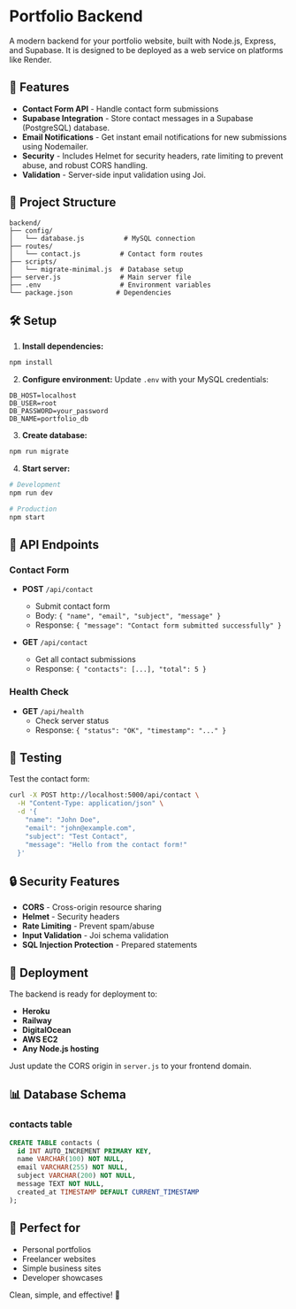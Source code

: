 # Portfolio Backend

A modern backend for your portfolio website, built with Node.js, Express, and Supabase. It is designed to be deployed as a web service on platforms like Render.

## 🚀 Features

- **Contact Form API** - Handle contact form submissions
- **Supabase Integration** - Store contact messages in a Supabase (PostgreSQL) database.
- **Email Notifications** - Get instant email notifications for new submissions using Nodemailer.
- **Security** - Includes Helmet for security headers, rate limiting to prevent abuse, and robust CORS handling.
- **Validation** - Server-side input validation using Joi.

## 📁 Project Structure

```
backend/
├── config/
│   └── database.js          # MySQL connection
├── routes/
│   └── contact.js          # Contact form routes
├── scripts/
│   └── migrate-minimal.js  # Database setup
├── server.js               # Main server file
├── .env                    # Environment variables
└── package.json           # Dependencies
```

## 🛠️ Setup

1. **Install dependencies:**

```bash
npm install
```

2. **Configure environment:**
   Update `.env` with your MySQL credentials:

```env
DB_HOST=localhost
DB_USER=root
DB_PASSWORD=your_password
DB_NAME=portfolio_db
```

3. **Create database:**

```bash
npm run migrate
```

4. **Start server:**

```bash
# Development
npm run dev

# Production
npm start
```

## 📡 API Endpoints

### Contact Form

- **POST** `/api/contact`

  - Submit contact form
  - Body: `{ "name", "email", "subject", "message" }`
  - Response: `{ "message": "Contact form submitted successfully" }`

- **GET** `/api/contact`
  - Get all contact submissions
  - Response: `{ "contacts": [...], "total": 5 }`

### Health Check

- **GET** `/api/health`
  - Check server status
  - Response: `{ "status": "OK", "timestamp": "..." }`

## 🧪 Testing

Test the contact form:

```bash
curl -X POST http://localhost:5000/api/contact \
  -H "Content-Type: application/json" \
  -d '{
    "name": "John Doe",
    "email": "john@example.com",
    "subject": "Test Contact",
    "message": "Hello from the contact form!"
  }'
```

## 🔒 Security Features

- **CORS** - Cross-origin resource sharing
- **Helmet** - Security headers
- **Rate Limiting** - Prevent spam/abuse
- **Input Validation** - Joi schema validation
- **SQL Injection Protection** - Prepared statements

## 🚀 Deployment

The backend is ready for deployment to:

- **Heroku**
- **Railway**
- **DigitalOcean**
- **AWS EC2**
- **Any Node.js hosting**

Just update the CORS origin in `server.js` to your frontend domain.

## 📊 Database Schema

### contacts table

```sql
CREATE TABLE contacts (
  id INT AUTO_INCREMENT PRIMARY KEY,
  name VARCHAR(100) NOT NULL,
  email VARCHAR(255) NOT NULL,
  subject VARCHAR(200) NOT NULL,
  message TEXT NOT NULL,
  created_at TIMESTAMP DEFAULT CURRENT_TIMESTAMP
);
```

## 🎯 Perfect for

- Personal portfolios
- Freelancer websites
- Simple business sites
- Developer showcases

Clean, simple, and effective! 🎉
